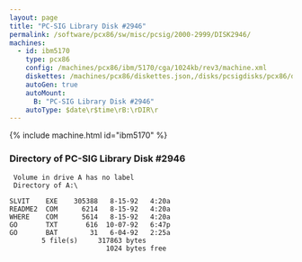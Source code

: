```yaml
---
layout: page
title: "PC-SIG Library Disk #2946"
permalink: /software/pcx86/sw/misc/pcsig/2000-2999/DISK2946/
machines:
  - id: ibm5170
    type: pcx86
    config: /machines/pcx86/ibm/5170/cga/1024kb/rev3/machine.xml
    diskettes: /machines/pcx86/diskettes.json,/disks/pcsigdisks/pcx86/diskettes.json
    autoGen: true
    autoMount:
      B: "PC-SIG Library Disk #2946"
    autoType: $date\r$time\rB:\rDIR\r
---
```


{% include machine.html id="ibm5170" %}

### Directory of PC-SIG Library Disk #2946

     Volume in drive A has no label
     Directory of A:\

    SLVIT    EXE    305388   8-15-92   4:20a
    README2  COM      6214   8-15-92   4:20a
    WHERE    COM      5614   8-15-92   4:20a
    GO       TXT       616  10-07-92   6:47p
    GO       BAT        31   6-04-92   2:25a
            5 file(s)     317863 bytes
                            1024 bytes free
